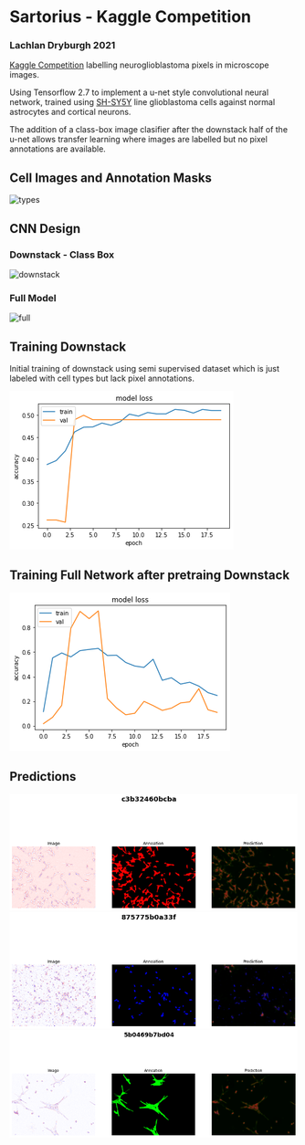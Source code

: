 # Sartorius - Kaggle Competition
### Lachlan Dryburgh 2021
[Kaggle Competition](https://www.kaggle.com/c/sartorius-cell-instance-segmentation) labelling neuroglioblastoma pixels in microscope images. 

Using Tensorflow 2.7 to implement a u-net style convolutional neural network, trained using [SH-SY5Y](https://en.wikipedia.org/wiki/SH-SY5Y) line glioblastoma cells against normal astrocytes and cortical neurons.

The addition of a class-box image clasifier after the downstack half of the u-net allows transfer learning where images are labelled but no pixel annotations are available. 

## Cell Images and Annotation Masks

![types](https://github.com/LachlanD/Kaggle-Glioblastoma/blob/main/img/cell_types.png?raw=true)

## CNN Design
### Downstack - Class Box

![downstack](https://github.com/LachlanD/Kaggle-Glioblastoma/blob/main/img/downstack.png?raw=true)

### Full Model

![full](https://github.com/LachlanD/Kaggle-Glioblastoma/blob/main/img/full_model.png?raw=true)


## Training Downstack
Initial training of downstack using semi supervised dataset which is just labeled with cell types but lack pixel annotations.

![training_class](https://github.com/LachlanD/Glioblastoma-Detection-Kaggle/blob/main/img/accuracy.png?raw=true)

## Training Full Network after pretraing Downstack

![training_pixel](https://github.com/LachlanD/Glioblastoma-Detection-Kaggle/blob/main/img/accuracy2.png?raw=true)

## Predictions

![pred1](https://github.com/LachlanD/Glioblastoma-Detection-Kaggle/blob/main/img/prediction1.png?raw=true)
![pred2](https://github.com/LachlanD/Glioblastoma-Detection-Kaggle/blob/main/img/prediction2.png?raw=true)
![pred3](https://github.com/LachlanD/Glioblastoma-Detection-Kaggle/blob/main/img/prediction3.png?raw=true)
